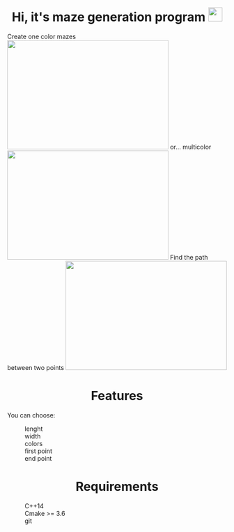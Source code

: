 <h1 align="center">Hi, it's maze generation program
<img src="https://github.com/blackcater/blackcater/raw/main/images/Hi.gif" height="32"/></h1>
Create one color mazes
<img src=https://user-images.githubusercontent.com/119759200/205481320-66daa3a2-2e67-477a-aea9-ab1b70e0c6d5.png  width="370" height="250">
or... multicolor
<img src=https://user-images.githubusercontent.com/119759200/205481536-b78b1c87-99fc-4a22-b480-b9aeea348f56.png width="370" height="250">
Find the path between two points
<img src=https://user-images.githubusercontent.com/119759200/205481660-ac3a3366-085b-4b7d-9063-66f2c7ff56ec.png width="370" height="250">
<h1 align="center">Features </h1>
You can choose:
  <dl>
  <dd>lenght</dd>
  <dd>width</dd>
  <dd>colors</dd>
  <dd>first point</dd>
  <dd>end point</dd>
</dl>
<h1 align="center">Requirements </h1>
<dl>
  <dd>C++14 </dd>
  <dd>Cmake >= 3.6</dd>
  <dd>git</dd>
</dl>
